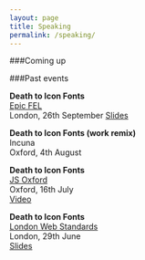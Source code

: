```yaml
---
layout: page
title: Speaking
permalink: /speaking/
---
```


###Coming up

###Past events

**Death to Icon Fonts** <br>
[Epic FEL](http://www.frontendlondon.co.uk/epic) <br>
London, 26th September
[Slides](https://speakerdeck.com/ninjanails/death-to-icon-fonts-1)

**Death to Icon Fonts (work remix)** <br>
Incuna <br>
Oxford, 4th August 

**Death to Icon Fonts** <br>
[JS Oxford](http://jsoxford.com/2015/Summer-JS/) <br>
Oxford, 16th July <br>
[Video](https://youtu.be/DzKDW1Ut88M?t=1h51m40s)

**Death to Icon Fonts** <br>
[London Web Standards](http://londonwebstandards.org/2015/06/dying-breeds-of-the-web-lwsninjacolumns/) <br>
London, 29th June <br>
[Slides](https://speakerdeck.com/ninjanails/death-to-icon-fonts)

